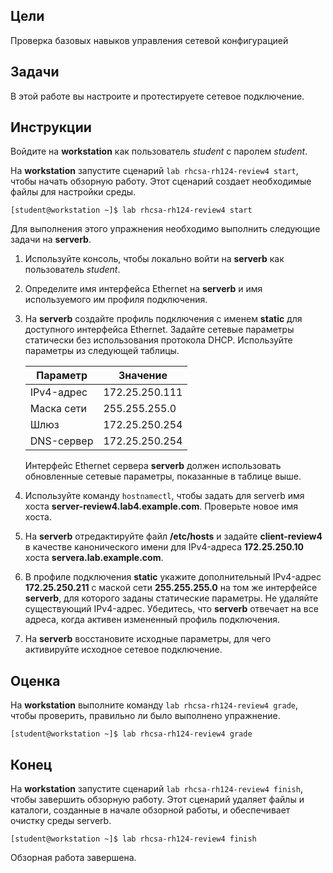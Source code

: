 ## Цели

Проверка базовых навыков управления сетевой конфигурацией

## Задачи

В этой работе вы настроите и протестируете сетевое подключение.


## Инструкции

Войдите на **workstation** как пользователь *student* с паролем *student*.

На **workstation** запустите сценарий `lab rhcsa-rh124-review4 start`, чтобы начать обзорную работу. Этот сценарий создает необходимые файлы для настройки среды.

```
[student@workstation ~]$ lab rhcsa-rh124-review4 start
```


Для выполнения этого упражнения необходимо выполнить следующие задачи на **serverb**.

1.	Используйте консоль, чтобы локально войти на **serverb** как пользователь *student*.
2.	Определите имя интерфейса Ethernet на **serverb** и имя используемого им профиля подключения.
3.	На **serverb** создайте профиль подключения с именем **static** для доступного интерфейса Ethernet. Задайте сетевые параметры статически без использования протокола DHCP. Используйте параметры из следующей таблицы.

    | Параметр  | Значение |
    |---|---|
    | IPv4-адрес | 172.25.250.111 |
    | Маска сети | 255.255.255.0 |
    | Шлюз | 172.25.250.254 |
    | DNS-сервер | 172.25.250.254 |

    Интерфейс Ethernet сервера **serverb** должен использовать обновленные сетевые параметры, показанные в таблице выше.

4.	Используйте команду `hostnamectl`, чтобы задать для serverb имя хоста **server-review4.lab4.example.com**. Проверьте новое имя хоста.
5.	На **serverb** отредактируйте файл **/etc/hosts** и задайте **client-review4** в качестве канонического имени для IPv4-адреса **172.25.250.10** хоста **servera.lab.example.com**.
6.	В профиле подключения **static** укажите дополнительный IPv4-адрес **172.25.250.211** с маской сети **255.255.255.0** на том же интерфейсе **serverb**, для которого заданы статические параметры. Не удаляйте существующий IPv4-адрес. Убедитесь, что **serverb** отвечает на все адреса, когда активен измененный профиль подключения.
7.	На **serverb** восстановите исходные параметры, для чего активируйте исходное сетевое подключение.

## Оценка

На **workstation** выполните команду `lab rhcsa-rh124-review4 grade`, чтобы проверить, правильно ли было выполнено упражнение.

```
[student@workstation ~]$ lab rhcsa-rh124-review4 grade
```

## Конец

На **workstation** запустите сценарий `lab rhcsa-rh124-review4 finish`, чтобы завершить обзорную работу. Этот сценарий удаляет файлы и каталоги, созданные в начале обзорной работы, и обеспечивает очистку среды serverb.

```
[student@workstation ~]$ lab rhcsa-rh124-review4 finish
```

Обзорная работа завершена.